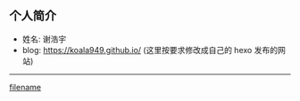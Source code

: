 ## 个人简介

- 姓名: 谢浩宇
- blog: https://koala949.github.io/ (这里按要求修改成自己的 hexo 发布的网站)

---

[filename](./_sidebar.md ':include')
